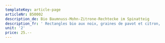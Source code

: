 ```yaml
---
templateKey: article-page
articleNr: B50002
description_de: Bio Baumnuss-Mohn-Zitrone-Rechtecke im Spinatteig
description_fr: ' Rectangles bio aux noix, graines de pavot et citron, pâte aux épinards'
unit: '2'
price: 25.--
---
```


